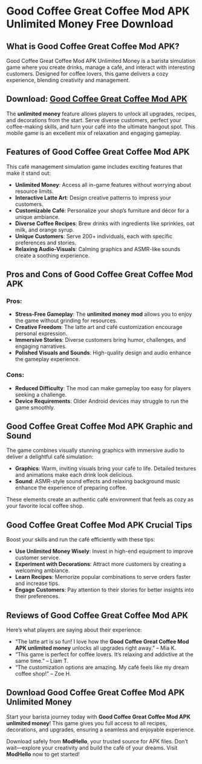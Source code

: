 # Good Coffee Great Coffee Mod APK Unlimited Money Free Download

## What is Good Coffee Great Coffee Mod APK?

Good Coffee Great Coffee Mod APK Unlimited Money is a barista simulation game where you create drinks, manage a café, and interact with interesting customers. Designed for coffee lovers, this game delivers a cozy experience, blending creativity and management. 

## Download: [Good Coffee Great Coffee Mod APK](https://modhello.com/good-coffee-great-coffee/)

The **unlimited money** feature allows players to unlock all upgrades, recipes, and decorations from the start. Serve diverse customers, perfect your coffee-making skills, and turn your café into the ultimate hangout spot. This mobile game is an excellent mix of relaxation and engaging gameplay.

## Features of Good Coffee Great Coffee Mod APK

This café management simulation game includes exciting features that make it stand out:

- **Unlimited Money**: Access all in-game features without worrying about resource limits.
- **Interactive Latte Art**: Design creative patterns to impress your customers.
- **Customizable Café**: Personalize your shop’s furniture and décor for a unique ambiance.
- **Diverse Coffee Recipes**: Brew drinks with ingredients like sprinkles, oat milk, and orange syrup.
- **Unique Customers**: Serve 200+ individuals, each with specific preferences and stories.
- **Relaxing Audio-Visuals**: Calming graphics and ASMR-like sounds create a soothing experience.

## Pros and Cons of Good Coffee Great Coffee Mod APK

### Pros:
- **Stress-Free Gameplay**: The **unlimited money mod** allows you to enjoy the game without grinding for resources.
- **Creative Freedom**: The latte art and café customization encourage personal expression.
- **Immersive Stories**: Diverse customers bring humor, challenges, and engaging narratives.
- **Polished Visuals and Sounds**: High-quality design and audio enhance the gameplay experience.

### Cons:
- **Reduced Difficulty**: The mod can make gameplay too easy for players seeking a challenge.
- **Device Requirements**: Older Android devices may struggle to run the game smoothly.

## Good Coffee Great Coffee Mod APK Graphic and Sound

The game combines visually stunning graphics with immersive audio to deliver a delightful café simulation:

- **Graphics**: Warm, inviting visuals bring your café to life. Detailed textures and animations make each drink look delicious.
- **Sound**: ASMR-style sound effects and relaxing background music enhance the experience of preparing coffee.

These elements create an authentic café environment that feels as cozy as your favorite local coffee shop.

## Good Coffee Great Coffee Mod APK Crucial Tips

Boost your skills and run the café efficiently with these tips:

- **Use Unlimited Money Wisely**: Invest in high-end equipment to improve customer service.
- **Experiment with Decorations**: Attract more customers by creating a welcoming ambiance.
- **Learn Recipes**: Memorize popular combinations to serve orders faster and increase tips.
- **Engage Customers**: Pay attention to their stories for better insights into their preferences.

## Reviews of Good Coffee Great Coffee Mod APK

Here’s what players are saying about their experience:

- “The latte art is so fun! I love how the **Good Coffee Great Coffee Mod APK unlimited money** unlocks all upgrades right away.” – Mia K.
- “This game is perfect for coffee lovers. It’s relaxing and addictive at the same time.” – Liam T.
- “The customization options are amazing. My café feels like my dream coffee shop!” – Zoe H.

## Download Good Coffee Great Coffee Mod APK Unlimited Money

Start your barista journey today with **Good Coffee Great Coffee Mod APK unlimited money**! This game gives you full access to all recipes, decorations, and upgrades, ensuring a seamless and enjoyable experience.

Download safely from **ModHello**, your trusted source for APK files. Don’t wait—explore your creativity and build the café of your dreams. Visit **ModHello** now to get started!